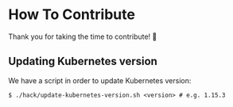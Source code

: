 # How To Contribute

Thank you for taking the time to contribute! :tada:

## Updating Kubernetes version

We have a script in order to update Kubernetes version:

```
$ ./hack/update-kubernetes-version.sh <version> # e.g. 1.15.3
```
